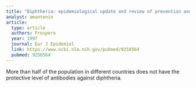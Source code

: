 ```yaml
---
title: "Diphtheria: epidemiological update and review of prevention and control strategies"
analyst: amantonio
article:
  type: article
  authors: Prospero
  year: 1997
  journal: Eur J Epidemiol
  link: https://www.ncbi.nlm.nih.gov/pubmed/9258564
  pubmed: 9258564
---
```


More than half of the population in different countries does not have the protective level of antibodies against diphtheria.
